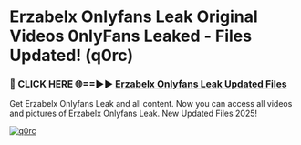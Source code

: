 # Erzabelx Onlyfans Leak Original Videos 0nlyFans Leaked - Files Updated! (q0rc)

<h3>🔴 CLICK HERE 🌐==►► <a href="https://tinyurl.com/2jnfzry5" rel="nofollow">Erzabelx Onlyfans Leak Updated Files</a></h3>

Get Erzabelx Onlyfans Leak and all content. Now you can access all videos and pictures of Erzabelx Onlyfans Leak. New Updated Files 2025!

[![q0rc](https://i.imgur.com/GyGTBgg.gif)](https://tinyurl.com/2jnfzry5)
